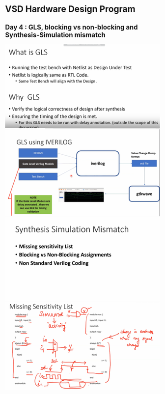 # VSD Hardware Design Program

## Day 4 : GLS, blocking vs non-blocking and Synthesis-Simulation mismatch

![Alt Text](Images/1.png)
![Alt Text](Images/2.png)
![Alt Text](Images/3.png)
![Alt Text](Images/4.png)
